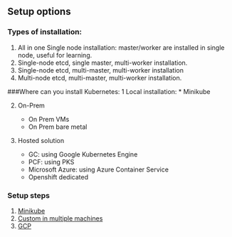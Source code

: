 ## Setup options

### Types of installation: 
1. All in one Single node installation: master/worker are installed in single node, useful for learning. 
2. Single-node etcd, single master, multi-worker installation. 
3. Single-node etcd, multi-master, multi-worker installation
4. Multi-node etcd, multi-master, multi-worker installation. 

###Where can you install Kubernetes: 
1 Local installation: 
    * Minikube

2. On-Prem
    * On Prem VMs
    * On Prem bare metal

3. Hosted solution
    * GC: using Google Kubernetes Engine
    * PCF: using PKS
    * Microsoft Azure: using Azure Container Service
    * Openshift dedicated

### Setup steps

1. [Minikube](minikube/minikube.md)
2. [Custom in multiple machines](setup/custom/setup.md)
3. [GCP](gcp/setup.md)
